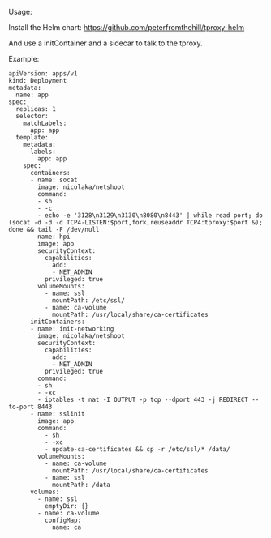 Usage:

Install the Helm chart: https://github.com/peterfromthehill/tproxy-helm

And use a initContainer and a sidecar to talk to the tproxy.

Example:

    apiVersion: apps/v1
    kind: Deployment
    metadata:
      name: app
    spec:
      replicas: 1
      selector:
        matchLabels:
          app: app
      template:
        metadata:
          labels:
            app: app
        spec:
          containers:
          - name: socat
            image: nicolaka/netshoot
            command:
            - sh
            - -c
            - echo -e '3128\n3129\n3130\n8080\n8443' | while read port; do (socat -d -d -d TCP4-LISTEN:$port,fork,reuseaddr TCP4:tproxy:$port &); done && tail -F /dev/null
          - name: hpi  
            image: app
            securityContext:
              capabilities:
                add:
                - NET_ADMIN
              privileged: true  
            volumeMounts: 
              - name: ssl
                mountPath: /etc/ssl/
              - name: ca-volume
                mountPath: /usr/local/share/ca-certificates            
          initContainers:
          - name: init-networking
            image: nicolaka/netshoot
            securityContext:
              capabilities:
                add:
                - NET_ADMIN
              privileged: true
            command:
            - sh
            - -xc
            - iptables -t nat -I OUTPUT -p tcp --dport 443 -j REDIRECT --to-port 8443
          - name: sslinit
            image: app
            command:
              - sh
              - -xc
              - update-ca-certificates && cp -r /etc/ssl/* /data/
            volumeMounts:
              - name: ca-volume
                mountPath: /usr/local/share/ca-certificates
              - name: ssl
                mountPath: /data
          volumes:
            - name: ssl
              emptyDir: {}
            - name: ca-volume
              configMap:
                name: ca
  

